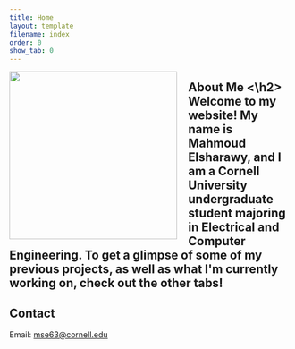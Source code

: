 ```yaml
---
title: Home
layout: template
filename: index
order: 0
show_tab: 0
--- 
```



<p>
<img src = "Mahmoud.jpg" style="width:300px;float:left;margin-right:20px">
<h2> About Me <\h2>
Welcome to my website! My name is Mahmoud Elsharawy, and I am a Cornell University undergraduate student majoring in Electrical and Computer Engineering. To get a glimpse of some of my previous projects, as well as what I'm currently working on, check out the other tabs!
</p>

## Contact
Email: mse63@cornell.edu
